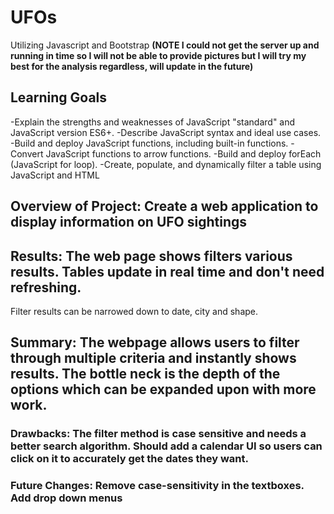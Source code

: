 # UFOs
Utilizing Javascript and Bootstrap
**(NOTE I could not get the server up and running in time so I will not be able to provide pictures but I will try my best for the analysis regardless, will update in the future)**
## Learning Goals
-Explain the strengths and weaknesses of JavaScript "standard" and JavaScript version ES6+.
-Describe JavaScript syntax and ideal use cases.
-Build and deploy JavaScript functions, including built-in functions.
-Convert JavaScript functions to arrow functions.
-Build and deploy forEach (JavaScript for loop).
-Create, populate, and dynamically filter a table using JavaScript and HTML
## Overview of Project: Create a web application to display information on UFO sightings 
## Results: The web page shows filters various results. Tables update in real time and don't need refreshing.
Filter results can be narrowed down to date, city and shape.
## Summary: The webpage allows users to filter through multiple criteria and instantly shows results. The bottle neck is the depth of the options which can be expanded upon with more work.
### Drawbacks: The filter method is case sensitive and needs a better search algorithm. Should add a calendar UI so users can click on it to accurately get the dates they want.
### Future Changes: Remove case-sensitivity in the textboxes. Add drop down menus
